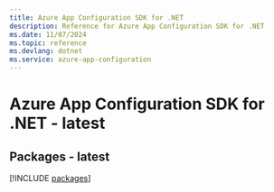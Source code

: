 ```yaml
---
title: Azure App Configuration SDK for .NET
description: Reference for Azure App Configuration SDK for .NET
ms.date: 11/07/2024
ms.topic: reference
ms.devlang: dotnet
ms.service: azure-app-configuration
---
```

# Azure App Configuration SDK for .NET - latest
## Packages - latest
[!INCLUDE [packages](app-configuration-index.md)]